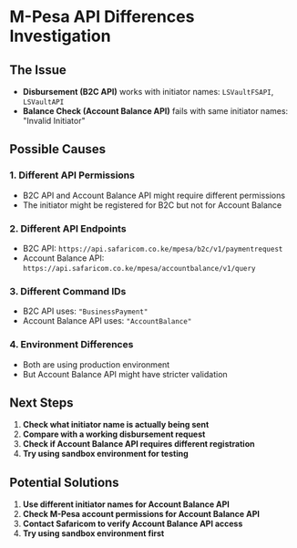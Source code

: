 # M-Pesa API Differences Investigation

## The Issue
- **Disbursement (B2C API)** works with initiator names: `LSVaultFSAPI`, `LSVaultAPI`
- **Balance Check (Account Balance API)** fails with same initiator names: "Invalid Initiator"

## Possible Causes

### 1. **Different API Permissions**
- B2C API and Account Balance API might require different permissions
- The initiator might be registered for B2C but not for Account Balance

### 2. **Different API Endpoints**
- B2C API: `https://api.safaricom.co.ke/mpesa/b2c/v1/paymentrequest`
- Account Balance API: `https://api.safaricom.co.ke/mpesa/accountbalance/v1/query`

### 3. **Different Command IDs**
- B2C API uses: `"BusinessPayment"`
- Account Balance API uses: `"AccountBalance"`

### 4. **Environment Differences**
- Both are using production environment
- But Account Balance API might have stricter validation

## Next Steps

1. **Check what initiator name is actually being sent**
2. **Compare with a working disbursement request**
3. **Check if Account Balance API requires different registration**
4. **Try using sandbox environment for testing**

## Potential Solutions

1. **Use different initiator names for Account Balance API**
2. **Check M-Pesa account permissions for Account Balance API**
3. **Contact Safaricom to verify Account Balance API access**
4. **Try using sandbox environment first**

